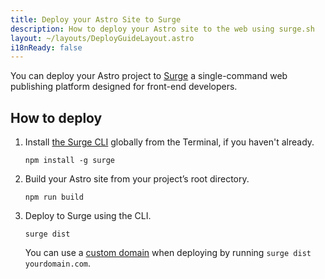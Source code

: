 ```yaml
---
title: Deploy your Astro Site to Surge
description: How to deploy your Astro site to the web using surge.sh
layout: ~/layouts/DeployGuideLayout.astro
i18nReady: false
---
```


You can deploy your Astro project to [Surge](https://surge.sh/) a single-command web publishing platform designed for front-end developers.

## How to deploy

1. Install [the Surge CLI](https://www.npmjs.com/package/surge) globally from the Terminal, if you haven't already.

    ```shell
    npm install -g surge
    ```

2. Build your Astro site from your project’s root directory.

    ```shell
    npm run build
    ```

3. Deploy to Surge using the CLI.

    ```shell
    surge dist
    ```

    You can use a [custom domain](http://surge.sh/help/adding-a-custom-domain) when deploying by running `surge dist yourdomain.com`.
